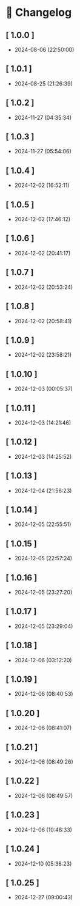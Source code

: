# 📝 Changelog

## \[ 1.0.0 \]

- 2024-08-06 (22:50:00)

## \[ 1.0.1 \]

- 2024-08-25 (21:26:39)

## \[ 1.0.2 \]

- 2024-11-27 (04:35:34)

## \[ 1.0.3 \]

- 2024-11-27 (05:54:06)

## \[ 1.0.4 \]

- 2024-12-02 (16:52:11)

## \[ 1.0.5 \]

- 2024-12-02 (17:46:12)

## \[ 1.0.6 \]

- 2024-12-02 (20:41:17)

## \[ 1.0.7 \]

- 2024-12-02 (20:53:24)

## \[ 1.0.8 \]

- 2024-12-02 (20:58:41)

## \[ 1.0.9 \]

- 2024-12-02 (23:58:21)

## \[ 1.0.10 \]

- 2024-12-03 (00:05:37)

## \[ 1.0.11 \]

- 2024-12-03 (14:21:46)

## \[ 1.0.12 \]

- 2024-12-03 (14:25:52)

## \[ 1.0.13 \]

- 2024-12-04 (21:56:23)

## \[ 1.0.14 \]

- 2024-12-05 (22:55:51)

## \[ 1.0.15 \]

- 2024-12-05 (22:57:24)

## \[ 1.0.16 \]

- 2024-12-05 (23:27:20)

## \[ 1.0.17 \]

- 2024-12-05 (23:29:04)

## \[ 1.0.18 \]

- 2024-12-06 (03:12:20)

## \[ 1.0.19 \]

- 2024-12-06 (08:40:53)

## \[ 1.0.20 \]

- 2024-12-06 (08:41:07)

## \[ 1.0.21 \]

- 2024-12-06 (08:49:26)

## \[ 1.0.22 \]

- 2024-12-06 (08:49:57)

## \[ 1.0.23 \]

- 2024-12-06 (10:48:33)

## \[ 1.0.24 \]

- 2024-12-10 (05:38:23)

## \[ 1.0.25 \]

- 2024-12-27 (09:00:43)

